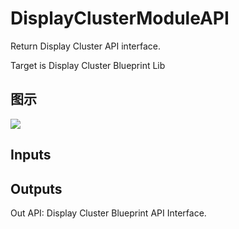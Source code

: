# DisplayClusterModuleAPI

Return Display Cluster API interface.

Target is Display Cluster Blueprint Lib

## 图示

![]($-20221218-20111944.png)

## Inputs

## Outputs

Out API: Display Cluster Blueprint API Interface.

